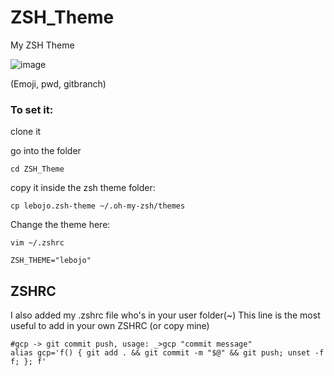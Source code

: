# ZSH_Theme
My ZSH Theme

![image](https://github.com/lebojo/ZSH_Theme/assets/48327357/bc5447c6-cdc1-4e8b-8020-1b3a7bf36d92)

(Emoji, pwd, gitbranch)

### To set it:

clone it

go into the folder
```
cd ZSH_Theme
```

copy it inside the zsh theme folder:
```  
cp lebojo.zsh-theme ~/.oh-my-zsh/themes
```

Change the theme here:
```
vim ~/.zshrc
```
```
ZSH_THEME="lebojo"
```

## ZSHRC
I also added my .zshrc file who's in your user folder(~)
This line is the most useful to add in your own ZSHRC (or copy mine)
```
#gcp -> git commit push, usage: _>gcp "commit message"
alias gcp='f() { git add . && git commit -m "$@" && git push; unset -f f; }; f'
```
